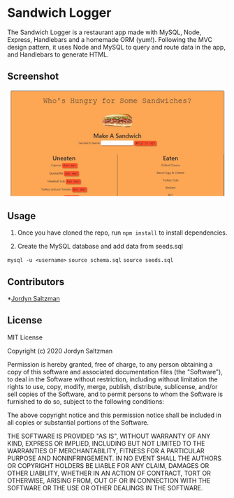 # Sandwich Logger

The Sandwich Logger is a restaurant app made with MySQL, Node, Express, Handlebars and a homemade ORM (yum!). Following the MVC design pattern, it uses Node and MySQL to query and route data in the app, and Handlebars to generate HTML.

## Screenshot

![Screenshot of Site](public/assets/images/screenshot.JPG)

## Usage

1. Once you have cloned the repo, run `npm install` to install dependencies.

2. Create the MySQL database and add data from seeds.sql

`mysql -u <username>`
`source schema.sql`
`source seeds.sql`

## Contributors

\*[Jordyn Saltzman](https://github.com/jordynsaltzman)

## License

MIT License

Copyright (c) 2020 Jordyn Saltzman

Permission is hereby granted, free of charge, to any person obtaining a copy of this software and associated documentation files (the "Software"), to deal in the Software without restriction, including without limitation the rights to use, copy, modify, merge, publish, distribute, sublicense, and/or sell copies of the Software, and to permit persons to whom the Software is furnished to do so, subject to the following conditions:

The above copyright notice and this permission notice shall be included in all copies or substantial portions of the Software.

THE SOFTWARE IS PROVIDED "AS IS", WITHOUT WARRANTY OF ANY KIND, EXPRESS OR IMPLIED, INCLUDING BUT NOT LIMITED TO THE WARRANTIES OF MERCHANTABILITY, FITNESS FOR A PARTICULAR PURPOSE AND NONINFRINGEMENT. IN NO EVENT SHALL THE AUTHORS OR COPYRIGHT HOLDERS BE LIABLE FOR ANY CLAIM, DAMAGES OR OTHER LIABILITY, WHETHER IN AN ACTION OF CONTRACT, TORT OR OTHERWISE, ARISING FROM, OUT OF OR IN CONNECTION WITH THE SOFTWARE OR THE USE OR OTHER DEALINGS IN THE SOFTWARE.

